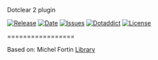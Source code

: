 Dotclear 2 plugin

[![Release](https://img.shields.io/github/v/release/franck-paul/legacyMarkdown)](https://github.com/franck-paul/legacyMarkdown/releases)
[![Date](https://img.shields.io/github/release-date/franck-paul/legacyMarkdown)](https://github.com/franck-paul/legacyMarkdown/releases)
[![Issues](https://img.shields.io/github/issues/franck-paul/legacyMarkdown)](https://github.com/franck-paul/legacyMarkdown/issues)
[![Dotaddict](https://img.shields.io/badge/dotaddict-official-green.svg)](https://plugins.dotaddict.org/dc2/details/legacyMarkdown)
[![License](https://img.shields.io/github/license/franck-paul/legacyMarkdown)](https://github.com/franck-paul/legacyMarkdown/blob/master/LICENSE)

=================

Based on: Michel Fortin [Library](https://github.com/michelf/php-markdown/)

